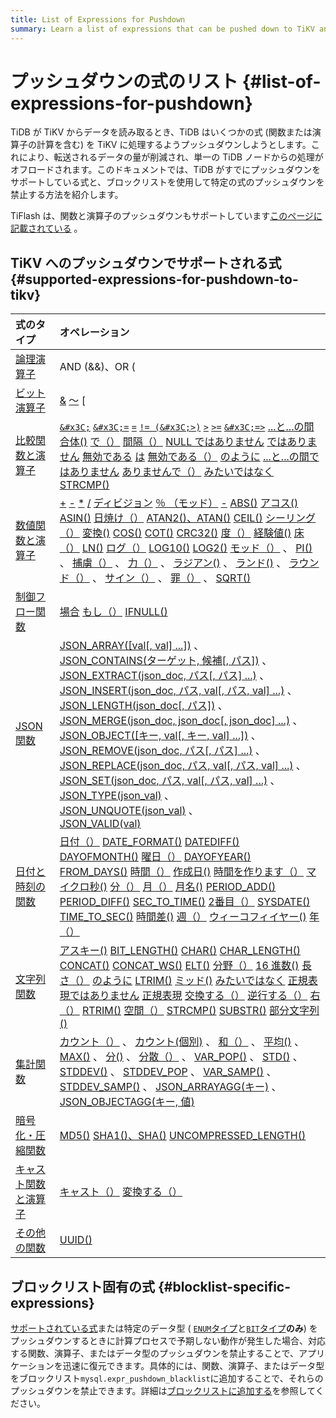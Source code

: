 ```yaml
---
title: List of Expressions for Pushdown
summary: Learn a list of expressions that can be pushed down to TiKV and the related operations.
---
```


# プッシュダウンの式のリスト {#list-of-expressions-for-pushdown}

TiDB が TiKV からデータを読み取るとき、TiDB はいくつかの式 (関数または演算子の計算を含む) を TiKV に処理するようプッシュダウンしようとします。これにより、転送されるデータの量が削減され、単一の TiDB ノードからの処理がオフロードされます。このドキュメントでは、TiDB がすでにプッシュダウンをサポートしている式と、ブロックリストを使用して特定の式のプッシュダウンを禁止する方法を紹介します。

TiFlash は、関数と演算子のプッシュダウンもサポートしています[このページに記載されている](/tiflash/tiflash-supported-pushdown-calculations.md) 。

## TiKV へのプッシュダウンでサポートされる式 {#supported-expressions-for-pushdown-to-tikv}

| 式のタイプ                                                                                                             | オペレーション                                                                                                                                                                                                                                                                                                                                                                                                                                                                                                                                                                                                                                                                                                                                                                                                                                                                                                                                                                                                                                                                                                                                                                                                                                                                                                                                                                                                                                                                                                                                                                                                                                                                                                                                                                                                                                                                                                                                                                                                                                                                                                                                                                                                                                                                                                                                                                                                                                                                                                                                                                                                                                                                                                                                                                                                                                                                                                                                                                                                                                                                                                                                                                                                                                                                                                                 |
| :---------------------------------------------------------------------------------------------------------------- | :---------------------------------------------------------------------------------------------------------------------------------------------------------------------------------------------------------------------------------------------------------------------------------------------------------------------------------------------------------------------------------------------------------------------------------------------------------------------------------------------------------------------------------------------------------------------------------------------------------------------------------------------------------------------------------------------------------------------------------------------------------------------------------------------------------------------------------------------------------------------------------------------------------------------------------------------------------------------------------------------------------------------------------------------------------------------------------------------------------------------------------------------------------------------------------------------------------------------------------------------------------------------------------------------------------------------------------------------------------------------------------------------------------------------------------------------------------------------------------------------------------------------------------------------------------------------------------------------------------------------------------------------------------------------------------------------------------------------------------------------------------------------------------------------------------------------------------------------------------------------------------------------------------------------------------------------------------------------------------------------------------------------------------------------------------------------------------------------------------------------------------------------------------------------------------------------------------------------------------------------------------------------------------------------------------------------------------------------------------------------------------------------------------------------------------------------------------------------------------------------------------------------------------------------------------------------------------------------------------------------------------------------------------------------------------------------------------------------------------------------------------------------------------------------------------------------------------------------------------------------------------------------------------------------------------------------------------------------------------------------------------------------------------------------------------------------------------------------------------------------------------------------------------------------------------------------------------------------------------------------------------------------------------------------------------------------- |
| [論理演算子](/functions-and-operators/operators.md#logical-operators)                                                  | AND (&amp;&amp;)、OR (||)、NOT (!)、XOR                                                                                                                                                                                                                                                                                                                                                                                                                                                                                                                                                                                                                                                                                                                                                                                                                                                                                                                                                                                                                                                                                                                                                                                                                                                                                                                                                                                                                                                                                                                                                                                                                                                                                                                                                                                                                                                                                                                                                                                                                                                                                                                                                                                                                                                                                                                                                                                                                                                                                                                                                                                                                                                                                                                                                                                                                                                                                                                                                                                                                                                                                                                                                                                                                                                                                    |
| [ビット演算子](/functions-and-operators/operators.md#operators)                                                         | [&amp;](https://dev.mysql.com/doc/refman/5.7/en/bit-functions.html#operator_bitwise-and) [～](https://dev.mysql.com/doc/refman/5.7/en/bit-functions.html#operator_bitwise-invert) [|](https://dev.mysql.com/doc/refman/5.7/en/bit-functions.html#operator_bitwise-or) [`^`](https://dev.mysql.com/doc/refman/5.7/en/bit-functions.html#operator_bitwise-xor) [`&#x3C;&#x3C;`](https://dev.mysql.com/doc/refman/5.7/en/bit-functions.html#operator_left-shift) [`>>`](https://dev.mysql.com/doc/refman/5.7/en/bit-functions.html#operator_right-shift)                                                                                                                                                                                                                                                                                                                                                                                                                                                                                                                                                                                                                                                                                                                                                                                                                                                                                                                                                                                                                                                                                                                                                                                                                                                                                                                                                                                                                                                                                                                                                                                                                                                                                                                                                                                                                                                                                                                                                                                                                                                                                                                                                                                                                                                                                                                                                                                                                                                                                                                                                                                                                                                                                                                                                                    |
| [比較関数と演算子](/functions-and-operators/operators.md#comparison-functions-and-operators)                              | [`&#x3C;`](https://dev.mysql.com/doc/refman/5.7/en/comparison-operators.html#operator_less-than) [`&#x3C;=`](https://dev.mysql.com/doc/refman/5.7/en/comparison-operators.html#operator_less-than-or-equal) [`=`](https://dev.mysql.com/doc/refman/5.7/en/comparison-operators.html#operator_equal) [`!= (&#x3C;>)`](https://dev.mysql.com/doc/refman/5.7/en/comparison-operators.html#operator_not-equal) [`>`](https://dev.mysql.com/doc/refman/5.7/en/comparison-operators.html#operator_greater-than) [`>=`](https://dev.mysql.com/doc/refman/5.7/en/comparison-operators.html#operator_greater-than-or-equal) [`&#x3C;=>`](https://dev.mysql.com/doc/refman/5.7/en/comparison-operators.html#operator_equal-to) [...と...の間](https://dev.mysql.com/doc/refman/5.7/en/comparison-operators.html#operator_between) [合体()](https://dev.mysql.com/doc/refman/5.7/en/comparison-operators.html#function_coalesce) [で（）](https://dev.mysql.com/doc/refman/5.7/en/comparison-operators.html#operator_in) [間隔（）](https://dev.mysql.com/doc/refman/5.7/en/comparison-operators.html#function_interval) [NULL ではありません](https://dev.mysql.com/doc/refman/5.7/en/comparison-operators.html#operator_is-not-null) [ではありません](https://dev.mysql.com/doc/refman/5.7/en/comparison-operators.html#operator_is-not) [無効である](https://dev.mysql.com/doc/refman/5.7/en/comparison-operators.html#operator_is-null) [は](https://dev.mysql.com/doc/refman/5.7/en/comparison-operators.html#operator_is) [無効である（）](https://dev.mysql.com/doc/refman/5.7/en/comparison-operators.html#function_isnull) [のように](https://dev.mysql.com/doc/refman/5.7/en/string-comparison-functions.html#operator_like) [...と...の間ではありません](https://dev.mysql.com/doc/refman/5.7/en/comparison-operators.html#operator_not-between) [ありませんで（）](https://dev.mysql.com/doc/refman/5.7/en/comparison-operators.html#operator_not-in) [みたいではなく](https://dev.mysql.com/doc/refman/5.7/en/string-comparison-functions.html#operator_not-like) [STRCMP()](https://dev.mysql.com/doc/refman/5.7/en/string-comparison-functions.html#function_strcmp)                                                                                                                                                                                                                                                                                                                                                                                                                                                                                                                                                                                                                                                                                                                                                                                                                                                                                                                                                                                                                                                                                                                                                                                                                    |
| [数値関数と演算子](/functions-and-operators/numeric-functions-and-operators.md)                                           | [+](https://dev.mysql.com/doc/refman/5.7/en/arithmetic-functions.html#operator_plus) [-](https://dev.mysql.com/doc/refman/5.7/en/arithmetic-functions.html#operator_minus) [*](https://dev.mysql.com/doc/refman/5.7/en/arithmetic-functions.html#operator_times) [/](https://dev.mysql.com/doc/refman/5.7/en/arithmetic-functions.html#operator_divide) [ディビジョン](https://dev.mysql.com/doc/refman/5.7/en/arithmetic-functions.html#operator_div) [％ （モッド）](https://dev.mysql.com/doc/refman/5.7/en/arithmetic-functions.html#operator_mod) [-](https://dev.mysql.com/doc/refman/5.7/en/arithmetic-functions.html#operator_unary-minus) [ABS()](https://dev.mysql.com/doc/refman/5.7/en/mathematical-functions.html#function_abs) [アコス()](https://dev.mysql.com/doc/refman/5.7/en/mathematical-functions.html#function_acos) [ASIN()](https://dev.mysql.com/doc/refman/5.7/en/mathematical-functions.html#function_asin) [日焼け（）](https://dev.mysql.com/doc/refman/5.7/en/mathematical-functions.html#function_atan) [ATAN2()、ATAN()](https://dev.mysql.com/doc/refman/5.7/en/mathematical-functions.html#function_atan2) [CEIL()](https://dev.mysql.com/doc/refman/5.7/en/mathematical-functions.html#function_ceil) [シーリング（）](https://dev.mysql.com/doc/refman/5.7/en/mathematical-functions.html#function_ceiling) [変換()](https://dev.mysql.com/doc/refman/5.7/en/mathematical-functions.html#function_conv) [COS()](https://dev.mysql.com/doc/refman/5.7/en/mathematical-functions.html#function_cos) [COT()](https://dev.mysql.com/doc/refman/5.7/en/mathematical-functions.html#function_cot) [CRC32()](https://dev.mysql.com/doc/refman/5.7/en/mathematical-functions.html#function_crc32) [度（）](https://dev.mysql.com/doc/refman/5.7/en/mathematical-functions.html#function_degrees) [経験値()](https://dev.mysql.com/doc/refman/5.7/en/mathematical-functions.html#function_exp) [床（）](https://dev.mysql.com/doc/refman/5.7/en/mathematical-functions.html#function_floor) [LN()](https://dev.mysql.com/doc/refman/5.7/en/mathematical-functions.html#function_ln) [ログ（）](https://dev.mysql.com/doc/refman/5.7/en/mathematical-functions.html#function_log) [LOG10()](https://dev.mysql.com/doc/refman/5.7/en/mathematical-functions.html#function_log10) [LOG2()](https://dev.mysql.com/doc/refman/5.7/en/mathematical-functions.html#function_log2) [モッド（）](https://dev.mysql.com/doc/refman/5.7/en/mathematical-functions.html#function_mod) 、 [PI()](https://dev.mysql.com/doc/refman/5.7/en/mathematical-functions.html#function_pi) 、 [捕虜（）](https://dev.mysql.com/doc/refman/5.7/en/mathematical-functions.html#function_pow) 、 [力（）](https://dev.mysql.com/doc/refman/5.7/en/mathematical-functions.html#function_power) 、 [ラジアン()](https://dev.mysql.com/doc/refman/5.7/en/mathematical-functions.html#function_radians) 、 [ランド()](https://dev.mysql.com/doc/refman/5.7/en/mathematical-functions.html#function_rand) 、 [ラウンド（）](https://dev.mysql.com/doc/refman/5.7/en/mathematical-functions.html#function_round) 、 [サイン（）](https://dev.mysql.com/doc/refman/5.7/en/mathematical-functions.html#function_sign) 、 [罪（）](https://dev.mysql.com/doc/refman/5.7/en/mathematical-functions.html#function_sin) 、 [SQRT()](https://dev.mysql.com/doc/refman/5.7/en/mathematical-functions.html#function_sqrt) |
| [制御フロー関数](/functions-and-operators/control-flow-functions.md)                                                     | [場合](https://dev.mysql.com/doc/refman/5.7/en/flow-control-functions.html#operator_case) [もし（）](https://dev.mysql.com/doc/refman/5.7/en/flow-control-functions.html#function_if) [IFNULL()](https://dev.mysql.com/doc/refman/5.7/en/flow-control-functions.html#function_ifnull)                                                                                                                                                                                                                                                                                                                                                                                                                                                                                                                                                                                                                                                                                                                                                                                                                                                                                                                                                                                                                                                                                                                                                                                                                                                                                                                                                                                                                                                                                                                                                                                                                                                                                                                                                                                                                                                                                                                                                                                                                                                                                                                                                                                                                                                                                                                                                                                                                                                                                                                                                                                                                                                                                                                                                                                                                                                                                                                                                                                                                                         |
| [JSON関数](/functions-and-operators/json-functions.md)                                                              | [JSON_ARRAY([val[, val] ...])](https://dev.mysql.com/doc/refman/5.7/en/json-creation-functions.html#function_json-array) 、<br/> [JSON_CONTAINS(ターゲット, 候補[, パス])](https://dev.mysql.com/doc/refman/5.7/en/json-search-functions.html#function_json-contains) 、<br/> [JSON_EXTRACT(json_doc, パス[, パス] ...)](https://dev.mysql.com/doc/refman/5.7/en/json-search-functions.html#function_json-extract) 、<br/> [JSON_INSERT(json_doc, パス, val[, パス, val] ...)](https://dev.mysql.com/doc/refman/5.7/en/json-modification-functions.html#function_json-insert) 、<br/> [JSON_LENGTH(json_doc[, パス])](https://dev.mysql.com/doc/refman/5.7/en/json-attribute-functions.html#function_json-length) 、<br/> [JSON_MERGE(json_doc, json_doc[, json_doc] ...)](https://dev.mysql.com/doc/refman/5.7/en/json-modification-functions.html#function_json-merge) 、<br/> [JSON_OBJECT([キー, val[, キー, val] ...])](https://dev.mysql.com/doc/refman/5.7/en/json-creation-functions.html#function_json-object) 、<br/> [JSON_REMOVE(json_doc, パス[, パス] ...)](https://dev.mysql.com/doc/refman/5.7/en/json-modification-functions.html#function_json-remove) 、<br/> [JSON_REPLACE(json_doc, パス, val[, パス, val] ...)](https://dev.mysql.com/doc/refman/5.7/en/json-modification-functions.html#function_json-replace) 、<br/> [JSON_SET(json_doc, パス, val[, パス, val] ...)](https://dev.mysql.com/doc/refman/5.7/en/json-modification-functions.html#function_json-set) 、<br/> [JSON_TYPE(json_val)](https://dev.mysql.com/doc/refman/5.7/en/json-attribute-functions.html#function_json-type) 、<br/> [JSON_UNQUOTE(json_val)](https://dev.mysql.com/doc/refman/5.7/en/json-modification-functions.html#function_json-unquote) 、<br/> [JSON_VALID(val)](https://dev.mysql.com/doc/refman/5.7/en/json-attribute-functions.html#function_json-valid)                                                                                                                                                                                                                                                                                                                                                                                                                                                                                                                                                                                                                                                                                                                                                                                                                                                                                                                                                                                                                                                                                                                                                                                                                                                                                                                                                                                                                                                                                               |
| [日付と時刻の関数](/functions-and-operators/date-and-time-functions.md)                                                   | [日付（）](https://dev.mysql.com/doc/refman/5.7/en/date-and-time-functions.html#function_date) [DATE_FORMAT()](https://dev.mysql.com/doc/refman/5.7/en/date-and-time-functions.html#function_date-format) [DATEDIFF()](https://dev.mysql.com/doc/refman/5.7/en/date-and-time-functions.html#function_datediff) [DAYOFMONTH()](https://dev.mysql.com/doc/refman/5.7/en/date-and-time-functions.html#function_dayofmonth) [曜日（）](https://dev.mysql.com/doc/refman/5.7/en/date-and-time-functions.html#function_dayofweek) [DAYOFYEAR()](https://dev.mysql.com/doc/refman/5.7/en/date-and-time-functions.html#function_dayofyear) [FROM_DAYS()](https://dev.mysql.com/doc/refman/5.7/en/date-and-time-functions.html#function_from-days) [時間（）](https://dev.mysql.com/doc/refman/5.7/en/date-and-time-functions.html#function_hour) [作成日()](https://dev.mysql.com/doc/refman/5.7/en/date-and-time-functions.html#function_makedate) [時間を作ります（）](https://dev.mysql.com/doc/refman/5.7/en/date-and-time-functions.html#function_maketime) [マイクロ秒()](https://dev.mysql.com/doc/refman/5.7/en/date-and-time-functions.html#function_microsecond) [分（）](https://dev.mysql.com/doc/refman/5.7/en/date-and-time-functions.html#function_minute) [月（）](https://dev.mysql.com/doc/refman/5.7/en/date-and-time-functions.html#function_month) [月名()](https://dev.mysql.com/doc/refman/5.7/en/date-and-time-functions.html#function_monthname) [PERIOD_ADD()](https://dev.mysql.com/doc/refman/5.7/en/date-and-time-functions.html#function_period-add) [PERIOD_DIFF()](https://dev.mysql.com/doc/refman/5.7/en/date-and-time-functions.html#function_period-diff) [SEC_TO_TIME()](https://dev.mysql.com/doc/refman/5.7/en/date-and-time-functions.html#function_sec-to-time) [2番目（）](https://dev.mysql.com/doc/refman/5.7/en/date-and-time-functions.html#function_second) [SYSDATE()](https://dev.mysql.com/doc/refman/5.7/en/date-and-time-functions.html#function_sysdate) [TIME_TO_SEC()](https://dev.mysql.com/doc/refman/5.7/en/date-and-time-functions.html#function_time-to-sec) [時間差()](https://dev.mysql.com/doc/refman/5.7/en/date-and-time-functions.html#function_timediff) [週（）](https://dev.mysql.com/doc/refman/5.7/en/date-and-time-functions.html#function_week) [ウィーコフィイヤー()](https://dev.mysql.com/doc/refman/5.7/en/date-and-time-functions.html#function_weekofyear) [年（）](https://dev.mysql.com/doc/refman/5.7/en/date-and-time-functions.html#function_year)                                                                                                                                                                                                                                                                                                                                                                                                                                                                                                                                                                                                                                                                                                                                                                                                                                                     |
| [文字列関数](/functions-and-operators/string-functions.md)                                                             | [アスキー()](https://dev.mysql.com/doc/refman/5.7/en/string-functions.html#function_ascii) [BIT_LENGTH()](https://dev.mysql.com/doc/refman/5.7/en/string-functions.html#function_bit-length) [CHAR()](https://dev.mysql.com/doc/refman/5.7/en/string-functions.html#function_char) [CHAR_LENGTH()](https://dev.mysql.com/doc/refman/5.7/en/string-functions.html#function_char-length) [CONCAT()](https://dev.mysql.com/doc/refman/5.7/en/string-functions.html#function_concat) [CONCAT_WS()](https://dev.mysql.com/doc/refman/5.7/en/string-functions.html#function_concat-ws) [ELT()](https://dev.mysql.com/doc/refman/5.7/en/string-functions.html#function_elt) [分野（）](https://dev.mysql.com/doc/refman/5.7/en/string-functions.html#function_field) [16 進数()](https://dev.mysql.com/doc/refman/5.7/en/string-functions.html#function_hex) [長さ（）](https://dev.mysql.com/doc/refman/5.7/en/string-functions.html#function_length) [のように](https://dev.mysql.com/doc/refman/5.7/en/string-comparison-functions.html#operator_like) [LTRIM()](https://dev.mysql.com/doc/refman/5.7/en/string-functions.html#function_ltrim) [ミッド()](https://dev.mysql.com/doc/refman/5.7/en/string-functions.html#function_mid) [みたいではなく](https://dev.mysql.com/doc/refman/5.7/en/string-comparison-functions.html#operator_not-like) [正規表現ではありません](https://dev.mysql.com/doc/refman/5.7/en/regexp.html#operator_not-regexp) [正規表現](https://dev.mysql.com/doc/refman/5.7/en/regexp.html#operator_regexp) [交換する（）](https://dev.mysql.com/doc/refman/5.7/en/string-functions.html#function_replace) [逆行する（）](https://dev.mysql.com/doc/refman/5.7/en/string-functions.html#function_reverse) [右（）](https://dev.mysql.com/doc/refman/5.7/en/string-functions.html#function_right) [RTRIM()](https://dev.mysql.com/doc/refman/5.7/en/string-functions.html#function_rtrim) [空間（）](https://dev.mysql.com/doc/refman/5.7/en/string-functions.html#function_space) [STRCMP()](https://dev.mysql.com/doc/refman/5.7/en/string-comparison-functions.html#function_strcmp) [SUBSTR()](https://dev.mysql.com/doc/refman/5.7/en/string-functions.html#function_substr) [部分文字列()](https://dev.mysql.com/doc/refman/5.7/en/string-functions.html#function_substring)                                                                                                                                                                                                                                                                                                                                                                                                                                                                                                                                                                                                                                                                                                                                                                                                                                                                                                                                                                                                                                                                                     |
| [集計関数](/functions-and-operators/aggregate-group-by-functions.md#aggregate-group-by-functions)                     | [カウント（）](https://dev.mysql.com/doc/refman/5.7/en/aggregate-functions.html#function_count) 、 [カウント(個別)](https://dev.mysql.com/doc/refman/5.7/en/aggregate-functions.html#function_count-distinct) 、 [和（）](https://dev.mysql.com/doc/refman/5.7/en/aggregate-functions.html#function_sum) 、 [平均()](https://dev.mysql.com/doc/refman/5.7/en/aggregate-functions.html#function_avg) 、 [MAX()](https://dev.mysql.com/doc/refman/5.7/en/aggregate-functions.html#function_max) 、 [分()](https://dev.mysql.com/doc/refman/5.7/en/aggregate-functions.html#function_min) 、 [分散（）](https://dev.mysql.com/doc/refman/5.7/en/aggregate-functions.html#function_variance) 、 [VAR_POP()](https://dev.mysql.com/doc/refman/5.7/en/aggregate-functions.html#function_var-pop) 、 [STD()](https://dev.mysql.com/doc/refman/5.7/en/aggregate-functions.html#function_std) 、 [STDDEV()](https://dev.mysql.com/doc/refman/5.7/en/aggregate-functions.html#function_stddev) 、 [STDDEV_POP](https://dev.mysql.com/doc/refman/5.7/en/aggregate-functions.html#function_stddev-pop) 、 [VAR_SAMP()](https://dev.mysql.com/doc/refman/5.7/en/aggregate-functions.html#function_var-samp) 、 [STDDEV_SAMP()](https://dev.mysql.com/doc/refman/5.7/en/aggregate-functions.html#function_stddev-samp) 、 [JSON_ARRAYAGG(キー)](https://dev.mysql.com/doc/refman/5.7/en/aggregate-functions.html#function_json-arrayagg) 、 [JSON_OBJECTAGG(キー, 値)](https://dev.mysql.com/doc/refman/5.7/en/aggregate-functions.html#function_json-objectagg)                                                                                                                                                                                                                                                                                                                                                                                                                                                                                                                                                                                                                                                                                                                                                                                                                                                                                                                                                                                                                                                                                                                                                                                                                                                                                                                                                                                                                                                                                                                                                                                                                                                                                                                                                                                                               |
| [暗号化・圧縮関数](/functions-and-operators/encryption-and-compression-functions.md#encryption-and-compression-functions) | [MD5()](https://dev.mysql.com/doc/refman/5.7/en/encryption-functions.html#function_md5) [SHA1()、SHA()](https://dev.mysql.com/doc/refman/5.7/en/encryption-functions.html#function_sha1) [UNCOMPRESSED_LENGTH()](https://dev.mysql.com/doc/refman/5.7/en/encryption-functions.html#function_uncompressed-length)                                                                                                                                                                                                                                                                                                                                                                                                                                                                                                                                                                                                                                                                                                                                                                                                                                                                                                                                                                                                                                                                                                                                                                                                                                                                                                                                                                                                                                                                                                                                                                                                                                                                                                                                                                                                                                                                                                                                                                                                                                                                                                                                                                                                                                                                                                                                                                                                                                                                                                                                                                                                                                                                                                                                                                                                                                                                                                                                                                                                         |
| [キャスト関数と演算子](/functions-and-operators/cast-functions-and-operators.md#cast-functions-and-operators)               | [キャスト（）](https://dev.mysql.com/doc/refman/5.7/en/cast-functions.html#function_cast) [変換する（）](https://dev.mysql.com/doc/refman/5.7/en/cast-functions.html#function_convert)                                                                                                                                                                                                                                                                                                                                                                                                                                                                                                                                                                                                                                                                                                                                                                                                                                                                                                                                                                                                                                                                                                                                                                                                                                                                                                                                                                                                                                                                                                                                                                                                                                                                                                                                                                                                                                                                                                                                                                                                                                                                                                                                                                                                                                                                                                                                                                                                                                                                                                                                                                                                                                                                                                                                                                                                                                                                                                                                                                                                                                                                                                                                              |
| [その他の関数](/functions-and-operators/miscellaneous-functions.md#supported-functions)                                 | [UUID()](https://dev.mysql.com/doc/refman/5.7/en/miscellaneous-functions.html#function_uuid)                                                                                                                                                                                                                                                                                                                                                                                                                                                                                                                                                                                                                                                                                                                                                                                                                                                                                                                                                                                                                                                                                                                                                                                                                                                                                                                                                                                                                                                                                                                                                                                                                                                                                                                                                                                                                                                                                                                                                                                                                                                                                                                                                                                                                                                                                                                                                                                                                                                                                                                                                                                                                                                                                                                                                                                                                                                                                                                                                                                                                                                                                                                                                                                                                            |

## ブロックリスト固有の式 {#blocklist-specific-expressions}

[サポートされている式](#supported-expressions-for-pushdown-to-tikv)または特定のデータ型 ( [`ENUM`タイプ](/data-type-string.md#enum-type)と[`BIT`タイプ](/data-type-numeric.md#bit-type)**のみ**) をプッシュダウンするときに計算プロセスで予期しない動作が発生した場合、対応する関数、演算子、またはデータ型のプッシュダウンを禁止することで、アプリケーションを迅速に復元できます。具体的には、関数、演算子、またはデータ型をブロックリスト`mysql.expr_pushdown_blacklist`に追加することで、それらのプッシュダウンを禁止できます。詳細は[ブロックリストに追加する](/blocklist-control-plan.md#disable-the-pushdown-of-specific-expressions)を参照してください。
